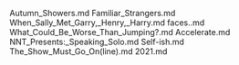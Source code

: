 
Autumn_Showers.md
Familiar_Strangers.md
When_Sally_Met_Garry,_Henry,_Harry.md
faces..md
What_Could_Be_Worse_Than_Jumping?.md
Accelerate.md
NNT_Presents:_Speaking_Solo.md
Self-ish.md
The_Show_Must_Go_On(line).md
2021.md
